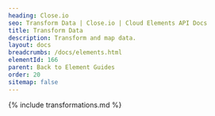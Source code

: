 ```yaml
---
heading: Close.io
seo: Transform Data | Close.io | Cloud Elements API Docs
title: Transform Data
description: Transform and map data.
layout: docs
breadcrumbs: /docs/elements.html
elementId: 166
parent: Back to Element Guides
order: 20
sitemap: false
---
```


{% include transformations.md %}
